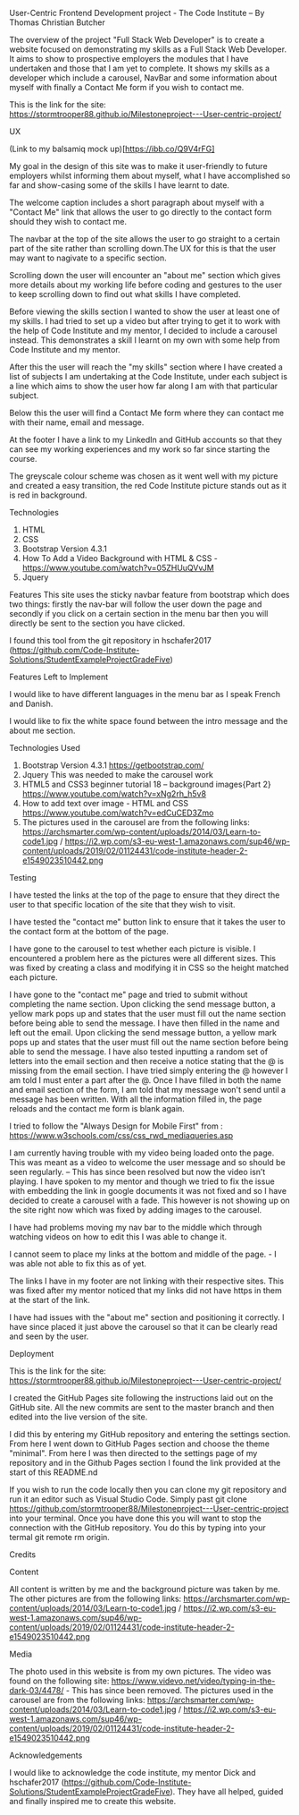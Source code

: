 User-Centric Frontend Development project - The Code Institute – By Thomas Christian Butcher

The overview of the project "Full Stack Web Developer" is to create a website focused on demonstrating my skills as a Full Stack Web Developer. It aims to show to prospective employers the modules that I have undertaken and those that I am yet to complete. It shows my skills as a developer which include a carousel, NavBar and some information about myself with finally a Contact Me form if you wish to contact me. 

This is the link for the site: https://stormtrooper88.github.io/Milestoneproject---User-centric-project/

UX


(Link to my balsamiq mock up)[https://ibb.co/Q9V4rFG]


My goal in the design of this site was to make it user-friendly to future employers whilst informing them about myself, what I have accomplished so far and show-casing some of the skills I have learnt to date. 

 The welcome caption includes a short paragraph about myself with a "Contact Me" link that allows the user to go directly to the contact form should they wish to contact me. 
 
 The navbar at the top of the site allows the user to go straight to a certain part of the site rather than scrolling down.The UX for this is that the user may want to nagivate to a specific section. 
 
 Scrolling down the user will encounter an "about me" section which gives more details about my working life before coding and gestures to the user to keep scrolling down to find out what skills I have completed.
 
 Before viewing the skills section I wanted to show the user at least one of my skills. I had tried to set up a video but after trying to get it to work with the help of Code Institute and my mentor, I decided to include a carousel instead. This demonstrates a skill I learnt on my own with some help from Code Institute and my mentor. 
 
 After this the user will reach the "my skills" section where I have created a list of subjects I am undertaking at the Code Institute, under each subject is a line which aims to show the user how far along I am with that particular subject.
 
Below this the user will find a Contact Me form where they can contact me with their name, email and message. 

At the footer I have a link to my LinkedIn and GitHub accounts so that they can see my working experiences and my work so far since starting the course.

The greyscale colour scheme was chosen as it went well with my picture and created a easy transition, the red Code Institute picture stands out as it is red in background. 


Technologies
1.	HTML
2.	CSS
3.	Bootstrap Version 4.3.1
4.	How To Add a Video Background with HTML & CSS - https://www.youtube.com/watch?v=05ZHUuQVvJM
5.	Jquery

Features
This site uses the sticky navbar feature from bootstrap which does two things: firstly the nav-bar will follow the user down the page and secondly if you click on a certain section in the menu bar then you will directly be sent to the section you have clicked.

I found this tool from the git repository in hschafer2017 (https://github.com/Code-Institute-Solutions/StudentExampleProjectGradeFive) 

Features Left to Implement

I would like to have different languages in the menu bar as I speak French and Danish. 

I would like to fix the white space found between the intro message and the about me section. 

Technologies Used


1.	Bootstrap Version 4.3.1 https://getbootstrap.com/
2.	Jquery This was needed to make the carousel work
3.	HTML5 and CSS3 beginner tutorial 18 – background images{Part 2} https://www.youtube.com/watch?v=xNg2rh_h5v8
4.	How to add text over image - HTML and CSS https://www.youtube.com/watch?v=edCuCED3Zmo
5.	The pictures used in the carousel are from the following links: https://archsmarter.com/wp-content/uploads/2014/03/Learn-to-code1.jpg / https://i2.wp.com/s3-eu-west-1.amazonaws.com/sup46/wp-content/uploads/2019/02/01124431/code-institute-header-2-e1549023510442.png

Testing


I have tested the links at the top of the page to ensure that they direct the user to that specific location of the site that they wish to visit. 

I have tested the "contact me" button link to ensure that it takes the user to the contact form at the bottom of the page. 

I have gone to the carousel to test whether each picture is visible. I encountered a problem here as the pictures were all different sizes. This was fixed by creating a class and modifying it in CSS so the height matched each picture. 

I have gone to the "contact me" page and tried to submit without completing the name section. Upon clicking the send message button, a yellow mark pops up and states that the user must fill out the name section before being able to send the message. 
I have then filled in the name and left out the email. Upon clicking the send message button, a yellow mark pops up and states that the user must fill out the name section before being able to send the message. I have also tested inputting a random set of letters into the email section and then receive a notice stating that the @ is missing from the email section. I have tried simply entering the @ however I am told I must enter a part after the @. 
Once I have filled in both the name and email section of the form, I am told that my message won't send until a message has been written. 
With all the information filled in, the page reloads and the contact me form is blank again. 

I tried to follow the "Always Design for Mobile First" from : https://www.w3schools.com/css/css_rwd_mediaqueries.asp

I am currently having trouble with my video being loaded onto the page. This was meant as a video to welcome the user message and so should be seen regularly. – This has since been resolved but now the video isn’t playing. I have spoken to my mentor and though we tried to fix the issue with embedding the link in google documents it was not fixed and so I have decided to create a carousel with a fade. This however is not showing up on the site right now which was fixed by adding images to the carousel.  

I have had problems moving my nav bar to the middle which through watching videos on how to edit this I was able to change it. 

I cannot seem to place my links at the bottom and middle of the page. - I was able not able to fix this as of yet. 

The links I have in my footer are not linking with their respective sites. This was fixed after my mentor noticed that my links did not have https in them at the start of the link. 

I have had issues with the "about me" section and positioning it correctly. I have since placed it just above the carousel so that it can be clearly read and seen by the user. 

Deployment

This is the link for the site: https://stormtrooper88.github.io/Milestoneproject---User-centric-project/

I created the GitHub Pages site following the instructions laid out on the GitHub site. All the new commits are sent to the master branch and then edited into the live version of the site. 

I did this by entering my GitHub repository and entering the settings section. From here I went down to GitHub Pages section and choose the theme "minimal". From here I was then directed to the settings page of my repository and in the Github Pages section I found the link provided at the start of this README.nd


If you wish to run the code locally then you can clone my git repository and run it an editor such as Visual Studio Code. Simply past git clone https://github.com/stormtrooper88/Milestoneproject---User-centric-project into your terminal. Once you have done this you will want to stop the connection with the GitHub repository. You do this by typing into your termal git remote rm origin.


Credits

Content

All content is written by me and the background picture was taken by me. The other pictures are from the following links:  https://archsmarter.com/wp-content/uploads/2014/03/Learn-to-code1.jpg / https://i2.wp.com/s3-eu-west-1.amazonaws.com/sup46/wp-content/uploads/2019/02/01124431/code-institute-header-2-e1549023510442.png

Media

The photo used in this website is from my own pictures. The video was found on the following site: https://www.videvo.net/video/typing-in-the-dark-03/4478/ - This has since been removed.
The pictures used in the carousel are from the following links: https://archsmarter.com/wp-content/uploads/2014/03/Learn-to-code1.jpg / https://i2.wp.com/s3-eu-west-1.amazonaws.com/sup46/wp-content/uploads/2019/02/01124431/code-institute-header-2-e1549023510442.png

Acknowledgements

I would like to acknowledge the code institute, my mentor Dick and 
hschafer2017 (https://github.com/Code-Institute-Solutions/StudentExampleProjectGradeFive). They have all helped, guided and finally inspired me to create this website. 



